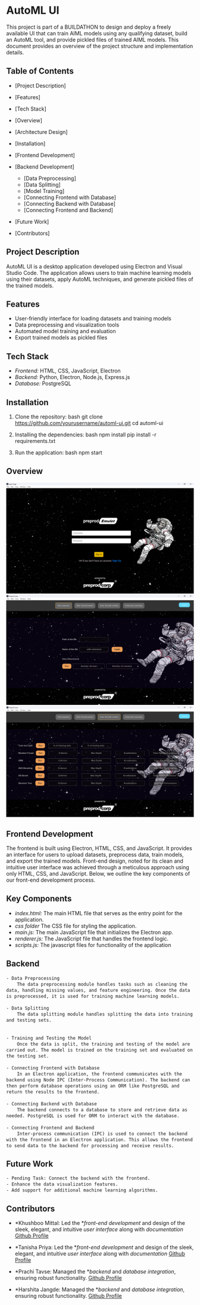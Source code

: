 # AutoML UI

This project is part of a BUILDATHON to design and deploy a freely available UI that can train AIML models using any qualifying dataset, build an AutoML tool, and provide pickled files of trained AIML models. This document provides an overview of the project structure and implementation details.

## Table of Contents

- [Project Description]
- [Features]
- [Tech Stack]
- [Overview]
- [Architecture Design]
- [Installation]
- [Frontend Development]
- [Backend Development]
  - [Data Preprocessing]
  - [Data Splitting]
  - [Model Training]
  - [Connecting Frontend with Database]
  - [Connecting Backend with Database]
  - [Connecting Frontend and Backend]
  
- [Future Work]
- [Contributors]

## Project Description

AutoML UI is a desktop application developed using Electron and Visual Studio Code. The application allows users to train machine learning models using their datasets, apply AutoML techniques, and generate pickled files of the trained models.

## Features

- User-friendly interface for loading datasets and training models
- Data preprocessing and visualization tools
- Automated model training and evaluation
- Export trained models as pickled files

## Tech Stack

- *Frontend:* HTML, CSS, JavaScript, Electron
- *Backend:* Python, Electron, Node.js, Express.js
- *Database:* PostgreSQL 

## Installation

1. Clone the repository:
     bash
    git clone https://github.com/yourusername/automl-ui.git
    cd automl-ui
    
   
2. Installing the dependencies:
    bash
    npm install
    pip install -r requirements.txt
    
   
3. Run the application:
     bash
    npm start
    
## Overview
![Login-page](img/loginPage.png)
![First-Page](img/firstpage.png)
![Third-Page](img/thirdPage.png)

## Frontend Development

The frontend is built using Electron, HTML, CSS, and JavaScript. It provides an interface for users to upload datasets, preprocess data, train models, and export the trained models. Front-end design, noted for its clean and intuitive user interface was achieved through a meticulous approach using only HTML, CSS, and JavaScript. Below, we outline the key components of our front-end development process.


## Key Components

- *index.html:* The main HTML file that serves as the entry point for the application.
- *css folder* The CSS file for styling the application.
- *main.js:* The main JavaScript file that initializes the Electron app.
- *renderer.js:* The JavaScript file that handles the frontend logic.
- *scripts.js:* The javascript files for functionality of the application

## Backend
    - Data Preprocessing
        The data preprocessing module handles tasks such as cleaning the data, handling missing values, and feature engineering. Once the data is preprocessed, it is used for training machine learning models.

    - Data Splitting
        The data splitting module handles splitting the data into training and testing sets.

    
    - Training and Testing the Model
        Once the data is split, the training and testing of the model are carried out. The model is trained on the training set and evaluated on the testing set.

    - Connecting Frontend with Database 
        In an Electron application, the frontend communicates with the backend using Node IPC (Inter-Process Communication). The backend can then perform database operations using an ORM like PostgreSQL and return the results to the frontend.

    - Connecting Backend with Database
        The backend connects to a database to store and retrieve data as needed. PostgreSQL is used for ORM to interact with the database.

    - Connecting Frontend and Backend
        Inter-process communication (IPC) is used to connect the backend with the frontend in an Electron application. This allows the frontend to send data to the backend for processing and receive results.


## Future Work
    - Pending Task: Connect the backend with the frontend.
    - Enhance the data visualization features.
    - Add support for additional machine learning algorithms.

## Contributors

- *Khushboo Mittal: Led the **front-end development* and design of the sleek, elegant, and intuitive *user            interface* along with *documentation*
                       [Github Profile](https://github.com/Khushboo-Mittal)
                       
- *Tanisha Priya: Led the **front-end development* and design of the sleek, elegant, and intuitive *user interface* along with *documentation*
                       [Github Profile](https://github.com/Tanishapr)

- *Prachi Tavse: Managed the **backend* and *database integration*, ensuring robust functionality.
                       [Github Profile](https://github.com/prachitavse)

- *Harshita Jangde: Managed the **backend* and *database integration*, ensuring robust functionality.
                       [Github Profile](https://github.com/HJ2207)
